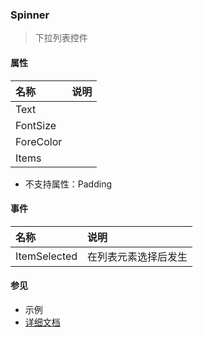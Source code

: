 ### Spinner
> 下拉列表控件

#### 属性
| 名称 | 说明 |
|:---|:---|
| Text |  |
| FontSize |  |
| ForeColor |  |
| Items |  |

* 不支持属性：Padding


#### 事件
| 名称 | 说明 |
|:---|:---|
| ItemSelected | 在列表元素选择后发生 |

#### 参见
* 示例
* [详细文档](https://www.smobiler.com/Help/html/T_Smobiler_Core_Controls_Spinner.htm)